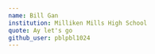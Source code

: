 ```yaml
---
name: Bill Gan
institution: Milliken Mills High School
quote: Ay let's go
github_user: pblpbl1024
---
```

